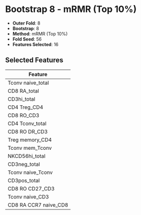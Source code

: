 # Bootstrap 8 - mRMR (Top 10%)

- **Outer Fold**: 8
- **Bootstrap**: 8
- **Method**: mRMR (Top 10%)
- **Fold Seed**: 56
- **Features Selected**: 16

## Selected Features

| Feature |
|---------|
| Tconv naive_total |
| CD8 RA_total |
| CD3hi_total |
| CD4 Treg_CD4 |
| CD8 RO_CD3 |
| CD4 Tconv_total |
| CD8 RO DR_CD3 |
| Treg memory_CD4 |
| Tconv mem_Tconv |
| NKCD56hi_total |
| CD3neg_total |
| Tconv naive_Tconv |
| CD3pos_total |
| CD8 RO CD27_CD3 |
| Tconv naive_CD3 |
| CD8 RA CCR7 naive_CD8 |

